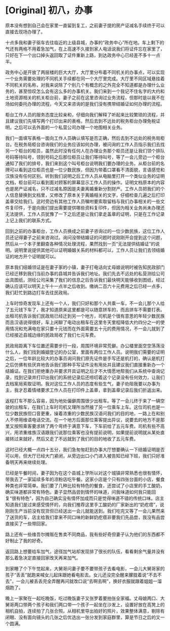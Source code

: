 # [Original] 初八，办事


原本没有想到自己会在家里一直留到复工，之前妻子提的房产证减名手续终于可以直接去现场办理了。

十点多我和妻子驱车去往临近的上级县城，办事的“政务中心”所在地。车上剩下的气还有两格不用着急加气，在上高速不久接到家人电话说我们将证件忘在家里了，只好在下一个出口掉头返回取了证件重新上路，到达政务中心已经差不多十一点半。

政务中心是开放了两层楼的巨大大厅，大厅里分布着不同机关的办事点，可以实现一个业务需要处理的不同机关手续都在同一个大厅里完成。大厅里不同区域悬挂着不同机关的名称，对我来说除了个别几个有概念的之外完全不知道都是办理什么业务的，甚至惊叹怎么会有这么多的办事机关。我们来到一个我记不住名字的大约和土地资源相关的机关柜台前，妻子之前在这里咨询过业务流程，但那时是以我不在场如何委托办理的流程，今天又来咨询的是我们没有携带结婚证如何办理的流程。

柜台工作人员的服务态度比较亲和，仔细向我们解释了听起来比较繁琐的流程，并且建议我们先填写两个打印出来的表格，然后去到不远处的税务柜台办理免税证明，之后可以去外面的一个私营公司办理一个地图相关业务。

我们一面填写表格一面向工作人员确认填写是否正确，然后去到不远处的税务局柜台。在税务局柜台咨询我们的业务应该如何办理，被问询的工作人员指示我们去找另一个柜台的柜员，虽然此时没有任何人在办理业务那个柜员还是让我们领个排队号码等待叫号，领到号码之后那位柜员让我们等待叫号，等了一会儿旁边一个柜台通知了我们的排号，我们来到这个叫号柜台说明我们要办理的业务。从柜台前的名牌可以看到这位柜员也是一位少数民族，但因为带着口罩看不清面貌，言语感觉和汉族没有任何区别。听到我们说明之后工作人员从电脑里打开一个类似业务的证明文档，柜台前可以看到面对顾客的屏幕显示工作人员的操作。证明文档原本的内容也是房产证减名，只不过减名原因是夫妻离婚重新分割财产。工作人员把我们的个人信息替换到文档里，又修改了原本关于离婚相关的文字，仔细检查几遍之后打印盖章交给我们。这时旁边有其他工作人员嘱咐要索取留档与我们办事相关的一些文件复印件，于是向我们提出需要提供哪些资料复印件，但因为相关业务尚未办理还无法提供，工作人员犹豫了一下之后还是让我们拿走盖章的证明，只是在工作记录上记上我们的联系方式。

回到之前的办事柜台，工作人员换成之前妻子咨询过的一位少数民族，这位工作人员还记得妻子之前来咨询过。询问没带结婚证的问题时说刚刚开会提到这个问题，然后从一个本子里翻查各种情况处理流程，果然找到一页“无法提供结婚证”的说明。说明里说提供其他可以证明婚姻关系的材料都可以，工作人员让我们去领结婚证的地方开个证明就可以。

原本我们结婚领证是在妻子家的小镇，妻子打电话向丈母娘说明时被告知民政部门已经迁移到我们当前办事的县城并告诉我们地址。我们先去不远处的私营测绘公司出具图纸，测绘公司采集了我们的信息之后告诉我们最快明天能够收到图纸，经过确认应该可以明天上午十一点半之后收到。缴纳二百六十元费用之后已经一点多，我们赶忙到路边打车去往民政局。

上车时惊奇发现车上还有一个人，我们只好和那个人共乘一车，不一会儿那个人给了五元钱下车了，我才知道原来这里都是可以随意拼车的，而且拼车不需要打表。出租司机告诉我们民政局已经迁到另一个地方，司机是个很有意思的年轻少数民族而且汉语说得很好，车上闲聊了电动出租车在这里冬天里程降低大约四分之一的使用情况和充满电在家只要十元钱而在外面需要五十元的费用情况，不一会儿就到了已经接近县城边缘的民政局收了我们七元车费。

民政局距离下车位置还需要步行一段，周围环境非常荒僻。办公楼里面空空荡荡没什么人，我们找到婚姻登记的办公室，里面有两位工作人员。说明我们需要的证明之后，一位年龄比较大的办事员询问我们原先证件是手写还是机打的，确认是机打之后仿佛有些厌弃地告诉我们那种手写证件没有用处并且建议我们直接重新办一个结婚证。在我们拒绝重办并要求开具证明之后才不大情愿地帮我们从系统中查询记录，找到记录并打印出我们的系统记录后还唠叨着这个记录没有任何效力，让我们去档案局索取证明。我对这位工作人员的态度有些生气，妻子劝阻我要以办事为主，我才忍着情绪要求工作人员在打印件上盖章，拿到盖章记录后我们折返出来。

返程打车不那么容易，因为地处偏僻周围很少出租车。等了一会儿终于来了一辆空驶的出租车，在我们上车时司机又理所当然接了另一位乘车上车。这位司机也是一位少数民族但口音更重，操着浓重的少数民族汉语问我们的目的地，一路上在和别人不停用维语电话交流。在一个地方后面那位乘客提出异议，说要去的地方不是那里又按照乘客要求转了两个弯终于满意下车，下车前给了五元车费。司机有些不高兴，用浓重维族汉语跟我们说那位乘客也没有提前说明，如果提前说明就从某处直接转过来就好，然后又走了不远就到了我们的目的地收了五元车费。

这时已经大概一点四十五分，我们急匆匆赶到办事大厅想要确认一下结婚证明是否可以用，但大厅已经大门紧闭，从旁边出口小门进入被告知已经下班，我们只好准备明天再来继续处理。

已经是午餐时间，妻子因为在这个县城上学所以对这个城镇非常熟悉也很有情怀，带我去了一家延续多年的凉粉店吃午餐。这家小店是个只有四张台面的小店，餐食种类也非常简单。我们要了几种比较有特色的餐食，还尝试了小店里的手工酸奶，确实味道都非常有特色。妻子显然品尝到情怀的味道，问我味道如何我只能回复“很有特色”，因为自己确实没有情怀加成而只是觉得味道不错的传统口味。店主知道我们是过来感受情怀的，向我们推荐这里手工酸奶的厂家新出的“奶疙瘩”，说刚刚生产当前没有现货但已经送出一会儿就能送到。我们吃完又等了一会儿果然来了送货的车，店主给我们拿来不同口味的新鲜奶疙瘩非要我们先品尝，我没有品尝直接买了一些带回家。

路上还有一些维吾尔摊贩在售卖不同商品，我有些好奇但妻子认为他们的东西都不好制止了我的好奇。

返回路上想要给车加气，途径加气站却发现排了很长的队伍，看看剩余气量并没有那么着急决定直接回家改天再来加气。

到家睡了个下午觉起来，大舅哥问妻子要不要带孩子去看电影，一会儿大舅哥家的孩子“丢丢”就跑来喊女儿起床跟她看电影去。女儿还没完全醒来朦胧着说“不去不去”，一会儿被丢丢完全弄醒再问就改口说“去啊去啊”，换好衣服就跟着姐姐一溜烟跑了。

晚上一家聚在一起吃晚饭，吃过晚饭妻子又张罗着要拍张全家福。丈母娘两口、大舅哥两口带两个孩子和我们两口带一个孩子一起坐在沙发上，设置好放在高凳上的相机自拍，连续拍了几张合照。从相机里导出拍好的照片，效果整体满意，剔除有闭眼、没有面向镜头的几张之后优选出一张分发到家庭群里，算是节日之后的又一个圆满。
